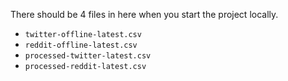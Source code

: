 There should be 4 files in here when you start the project locally.

- `twitter-offline-latest.csv`
- `reddit-offline-latest.csv`
- `processed-twitter-latest.csv`
- `processed-reddit-latest.csv`
